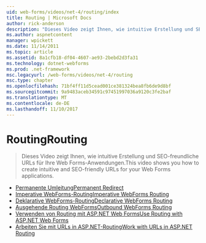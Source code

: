 ```yaml
---
uid: web-forms/videos/net-4/routing/index
title: Routing | Microsoft Docs
author: rick-anderson
description: "Dieses Video zeigt Ihnen, wie intuitive Erstellung und SEO-freundliche URLs für Ihre Web Forms-Anwendungen."
ms.author: aspnetcontent
manager: wpickett
ms.date: 11/14/2011
ms.topic: article
ms.assetid: 8a1cfb18-df04-4607-ae93-2bebd2d3fa31
ms.technology: dotnet-webforms
ms.prod: .net-framework
msc.legacyurl: /web-forms/videos/net-4/routing
msc.type: chapter
ms.openlocfilehash: 71bf4ff11d5cead001ce381324bea8fb6de9d8bf
ms.sourcegitcommit: 9a9483aceb34591c97451997036a9120c3fe2baf
ms.translationtype: MT
ms.contentlocale: de-DE
ms.lasthandoff: 11/10/2017
---
```

<a name="routing"></a><span data-ttu-id="492d7-103">Routing</span><span class="sxs-lookup"><span data-stu-id="492d7-103">Routing</span></span>
====================
> <span data-ttu-id="492d7-104">Dieses Video zeigt Ihnen, wie intuitive Erstellung und SEO-freundliche URLs für Ihre Web Forms-Anwendungen.</span><span class="sxs-lookup"><span data-stu-id="492d7-104">This video shows you how to create intuitive and SEO-friendly URLs for your Web Forms applications.</span></span>


- [<span data-ttu-id="492d7-105">Permanente Umleitung</span><span class="sxs-lookup"><span data-stu-id="492d7-105">Permanent Redirect</span></span>](aspnet-4-quick-hit-permanent-redirect.md)
- [<span data-ttu-id="492d7-106">Imperative WebForms-Routing</span><span class="sxs-lookup"><span data-stu-id="492d7-106">Imperative WebForms Routing</span></span>](aspnet-4-quick-hit-imperative-webforms-routing.md)
- [<span data-ttu-id="492d7-107">Deklarative WebForms-Routing</span><span class="sxs-lookup"><span data-stu-id="492d7-107">Declarative WebForms Routing</span></span>](aspnet-4-quick-hit-declarative-webforms-routing.md)
- [<span data-ttu-id="492d7-108">Ausgehende Routing WebForms</span><span class="sxs-lookup"><span data-stu-id="492d7-108">Outbound WebForms Routing</span></span>](aspnet-4-quick-hit-outbound-webforms-routing.md)
- [<span data-ttu-id="492d7-109">Verwenden von Routing mit ASP.NET Web Forms</span><span class="sxs-lookup"><span data-stu-id="492d7-109">Use Routing with ASP.NET Web Forms</span></span>](how-do-i-use-routing-with-aspnet-web-forms.md)
- [<span data-ttu-id="492d7-110">Arbeiten Sie mit URLs in ASP.NET-Routing</span><span class="sxs-lookup"><span data-stu-id="492d7-110">Work with URLs in ASP.NET Routing</span></span>](how-do-i-work-with-urls-in-aspnet-routing.md)

